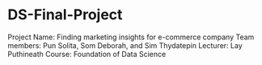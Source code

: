 # DS-Final-Project

Project Name: Finding marketing insights for e-commerce company
Team members: Pun Solita, Som Deborah, and Sim Thydatepin
Lecturer: Lay Puthineath
Course: Foundation of Data Science
